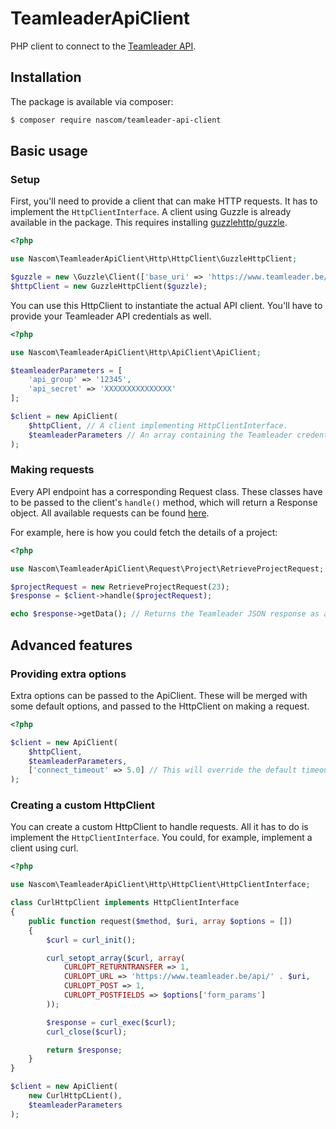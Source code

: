 # TeamleaderApiClient
PHP client to connect to the [Teamleader API](http://apidocs.teamleader.be/index.php).

## Installation
The package is available via composer:

```Bash
$ composer require nascom/teamleader-api-client
```

## Basic usage
### Setup
First, you'll need to provide a client that can make HTTP requests.
It has to implement the `HttpClientInterface`. A client using Guzzle
is already available in the package. This requires installing
[guzzlehttp/guzzle](https://github.com/guzzle/guzzle).

```php
<?php

use Nascom\TeamleaderApiClient\Http\HttpClient\GuzzleHttpClient;

$guzzle = new \Guzzle\Client(['base_uri' => 'https://www.teamleader.be/api/']);
$httpClient = new GuzzleHttpClient($guzzle);
```

You can use this HttpClient to instantiate the actual API client.
You'll have to provide your Teamleader API credentials as well.
```php
<?php

use Nascom\TeamleaderApiClient\Http\ApiClient\ApiClient;

$teamleaderParameters = [
    'api_group' => '12345',
    'api_secret' => 'XXXXXXXXXXXXXXX'
];

$client = new ApiClient(
    $httpClient, // A client implementing HttpClientInterface.
    $teamleaderParameters // An array containing the Teamleader credentials.
);
```

### Making requests
Every API endpoint has a corresponding Request class. These classes have to
be passed to the client's `handle()` method, which will return a Response object.
All available requests can be found [here](https://github.com/Nascom/TeamleaderApiClient/tree/master/src/Request).

For example, here is how you could fetch the details of a project:
```php
<?php

use Nascom\TeamleaderApiClient\Request\Project\RetrieveProjectRequest;

$projectRequest = new RetrieveProjectRequest(23);
$response = $client->handle($projectRequest);

echo $response->getData(); // Returns the Teamleader JSON response as a string.
```

## Advanced features
### Providing extra options
Extra options can be passed to the ApiClient. These will be merged with some
default options, and passed to the HttpClient on making a request.
```php
<?php

$client = new ApiClient(
    $httpClient,
    $teamleaderParameters,
    ['connect_timeout' => 5.0] // This will override the default timeout.
);
```

### Creating a custom HttpClient
You can create a custom HttpClient to handle requests. All it has to do is
implement the `HttpClientInterface`. You could, for example, implement a client
using curl.

```php
<?php

use Nascom\TeamleaderApiClient\Http\HttpClient\HttpClientInterface;

class CurlHttpClient implements HttpClientInterface
{
    public function request($method, $uri, array $options = [])
    {
        $curl = curl_init();

        curl_setopt_array($curl, array(
            CURLOPT_RETURNTRANSFER => 1,
            CURLOPT_URL => 'https://www.teamleader.be/api/' . $uri,
            CURLOPT_POST => 1,
            CURLOPT_POSTFIELDS => $options['form_params']
        ));

        $response = curl_exec($curl);
        curl_close($curl);

        return $response;
    }
}

$client = new ApiClient(
    new CurlHttpCLient(),
    $teamleaderParameters
);
```
